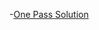 -[One Pass Solution](https://leetcode.com/problems/remove-nth-node-from-end-of-list/discuss/1164532/Remove-Nth-Node-From-End-of-List-or-Simple-One-Pass-Solution-w-Explanation)